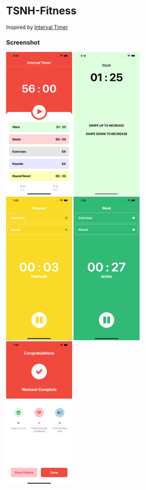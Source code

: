 # TSNH-Fitness

Inspired by [Interval Timer](https://l.facebook.com/l.php?u=http%3A%2F%2Fitunes.apple.com%2Fapp%2Fid1124297113%3Ffbclid%3DIwAR26NLkjoVidl7xAdN_zpkkKxcgj20wLmMmKVzO9wPDpccOWJG60rg8beA4&h=AT3JGGyNfVxJfEXSksYcKrAy1h-5yRTguEx5C49aGqYfVnoTnXL4pvgxOZo4Pm8TQPBz5r52R6YadZ7-7DuGg2wUYwcM2bKbfaQeuHq-jVCWlK6ag01f2wkHO1ulPlA3uhHosBI)

### Screenshot
<img src="docs/home-screen.png" alt="" width="180" height="390" />
<img src="docs/setting-screen.png" alt="" width="180" height="390" />
<img src="docs/prepare-screen.png" alt="" width="180" height="390" />
<img src="docs/work-screen.png" alt="" width="180" height="390" />
<img src="docs/done-screen.png" alt="" width="180" height="390" />
